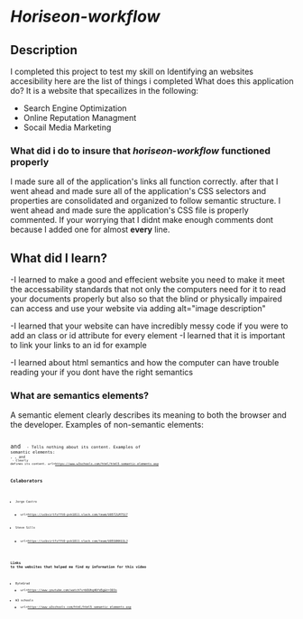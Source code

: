 # *Horiseon-workflow*

## Description
I completed this project to test my skill on Identifying an websites accesibility here are the list of things i completed
What does this application do? It is a website that specailizes in the following:
* Search Engine Optimization
* Online Reputation Managment
* Socail Media Marketing
### What did i do to insure that *horiseon-workflow* functioned properly
I made sure all of the application's links all function correctly.
after that I went ahead and made sure all of the application's CSS selectors and properties are consolidated and organized to follow semantic structure.
I went ahead and made sure the application's CSS file is properly commented.
If your worrying that I didnt make enough comments dont because I added one for almost **every** line.

## What did I learn?
-I learned to make a good and effecient website you need to make it meet the accessability standards that not only the computers need for it to read your documents properly but also so that the blind or physically impaired can access and use your website via adding alt="image description"

-I learned that your website can have incredibly messy code if you were to add an class or id attribute for every element
-I learned that it is important to link your links to an id for example <section class="search-engine-optimization" id="search-engine-optimization">
-I learned about html semantics and how the computer can have trouble reading your <!DOCTYPE html> if you dont have the right semantics

### What are semantics elements?
A semantic element clearly describes its meaning to both the browser and the developer.
Examples of non-semantic elements: <code><div><code> and <code><span><code> - Tells nothing about its content.
Examples of semantic elements: <code><form>, <table>, and <article><code> - Clearly defines its content.
url=https://www.w3schools.com/html/html5_semantic_elements.asp

## Colaborators 
* Jorge Castro
     * url=https://ucbvirtfsfft0-pxk1811.slack.com/team/U05T2LM7517

* Steve Sills
     * url=https://ucbvirtfsfft0-pxk1811.slack.com/team/U05S0KKG1LJ
### Links to the websites that helped me find my imformation for this video
* ByteGrad
    * url=https://www.youtube.com/watch?v=bOUhq46fd5g&t=303s
* W3 schools
    * url=https://www.w3schools.com/html/html5_semantic_elements.asp



